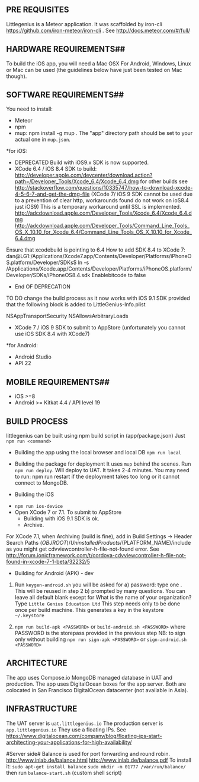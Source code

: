 ## PRE REQUISITES ##
Littlegenius is a Meteor application. It was scaffolded by iron-cli https://github.com/iron-meteor/iron-cli .
See http://docs.meteor.com/#/full/

## HARDWARE REQUIREMENTS##
To build the iOS app, you will need a Mac OSX
For Android, Windows, Linux or Mac can be used (the guidelines below have just been tested on Mac though).

## SOFTWARE REQUIREMENTS##
You need to install:
- Meteor
- npm
- mup: npm install -g mup . The "app" directory path should be set to your actual one in `mup.json`.

*for iOS:
- DEPRECATED Build with iOS9.x SDK is now supported. 
- XCode 6.4 / iOS 8.4 SDK to build:  http://developer.apple.com/devcenter/download.action?path=/Developer_Tools/Xcode_6.4/Xcode_6.4.dmg
 for other builds see http://stackoverflow.com/questions/10335747/how-to-download-xcode-4-5-6-7-and-get-the-dmg-file
 (XCode 7/ iOS 9 SDK cannot be used due to a prevention of clear http, workarounds found do not work on ioS8.4 just iOS9)
 This is a temporary workaround until SSL is implemented.
http://adcdownload.apple.com/Developer_Tools/Xcode_6.4/Xcode_6.4.dmg
http://adcdownload.apple.com/Developer_Tools/Command_Line_Tools_OS_X_10.10_for_Xcode_6.4/Command_Line_Tools_OS_X_10.10_for_Xcode_6.4.dmg

Ensure that xcodebuild is pointing to 6.4
How to add SDK 8.4 to XCode 7:
dan@LG1:/Applications/Xcode7.app/Contents/Developer/Platforms/iPhoneOS.platform/Developer/SDKs$ ln -s /Applications/Xcode.app/Contents/Developer/Platforms/iPhoneOS.platform/Developer/SDKs/iPhoneOS8.4.sdk
Enablebitcode to false
- End OF DEPRECATION 

TO DO change the build process as it now works with iOS 9.1 SDK provided that the following block is added to LittleGenius-Info.plist

<key>NSAppTransportSecurity</key>
<dict>
	<key>NSAllowsArbitraryLoads</key>
	<true/>
</dict>

- XCode 7 / iOS 9 SDK to submit to AppStore (unfortunately you cannot use iOS SDK 8.4 with XCode7)

*for Android:
- Android Studio
- API 22

## MOBILE REQUIREMENTS##
- iOS >=8
- Android >= Kitkat 4.4 / API level 19

## BUILD PROCESS ##

littlegenius can be built using npm build script in (app/package.json)
Just `npm run <command>`

* Building the app using the local browser and local DB
`npm run local`

* Building the package for deployment
It uses `mup` behind the scenes.
Run `npm run deploy`. Will deploy to UAT. It takes 2-4 minutes.
You may need to run: npm run restart if the deployment takes too long or it cannot connect to MongoDB.

* Building the iOS
- `npm run ios-device`
- Open XCode 7 or 7.1. To submit to AppStore
  - Building with iOS 9.1 SDK is ok.
  - Archive.

For XCode 7.1, when Archiving (build is fine), add in Build Settings -> Header Search Paths
$(OBJROOT)/UninstalledProducts/$(PLATFORM_NAME)/include
as you might get cdvviewcontroller-h-file-not-found error.
See http://forum.ionicframework.com/t/cordova-cdvviewcontroller-h-file-not-found-in-xcode-7-1-beta/32232/5

* Building for Android (APK) - dev
1. Run `keygen-android.sh` you will be asked for 
a) password: type one . This will be reused in step 2
b) prompted by many questions. You can leave all default blank except for 
What is the name of your organization? Type `Little Genius Education Ltd`
This step needs only to be done once per build machine.
This generates a key in the keystore `~/.keystore`

2. `npm run build-apk <PASSWORD>` or `build-android.sh <PASSWORD>`
where PASSWORD is the storepass provided in the previous step
NB: to sign only without building `npm run sign-apk <PASSWORD>` or `sign-android.sh <PASSWORD>`

## ARCHITECTURE ##
The app uses Compose.io MongoDB managed database in UAT and production.
The app uses DigitalOcean boxes for the app server.
Both are colocated in San Francisco DigitalOcean datacenter (not available in Asia).

## INFRASTRUCTURE ##
The UAT server is `uat.littlegenius.io`
The production server is `app.littlegenius.io`
They use a floating IPs. See https://www.digitalocean.com/company/blog/floating-ips-start-architecting-your-applications-for-high-availability/

#Server side#
Balance is used for port forwarding and round robin.
http://www.inlab.de/balance.html
http://www.inlab.de/balance.pdf
To install it:
`sudo apt-get install balance`
`sudo mkdir -m 01777 /var/run/balance/`
then run `balance-start.sh` (custom shell script)
